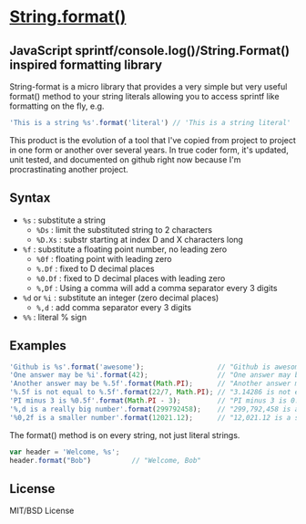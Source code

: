 # [String.format()]()
## JavaScript sprintf/console.log()/String.Format() inspired formatting library

String-format is a micro library that provides a very simple but very useful format() method to your string literals allowing you to access sprintf like formatting on the fly, e.g.

```js
'This is a string %s'.format('literal') // 'This is a string literal'
```

This product is the evolution of a tool that I've copied from project to project in one form or another over several years. In
true coder form, it's updated, unit tested, and documented on github right now because I'm procrastinating another project.

## Syntax

- `%s` : substitute a string
  - `%Ds` : limit the substituted string to 2 characters
  - `%D.Xs` : substr starting at index D and X characters long
- `%f` : substitute a floating point number, no leading zero
  - `%0f` : floating point with leading zero
  - `%.Df` : fixed to D decimal places
  - `%0.Df` : fixed to D decimal places with leading zero
  - `%,Df` : Using a comma will add a comma separator every 3 digits
- `%d` or `%i` : substitute an integer (zero decimal places)
  - `%,d` : add comma separator every 3 digits
- `%%` : literal % sign

## Examples

```javascript
'Github is %s'.format('awesome');                  // "Github is awesome"
'One answer may be %i'.format(42);                 // "One answer may be 42"
'Another answer may be %.5f'.format(Math.PI);      // "Another answer may be 3.14159"
'%.5f is not equal to %.5f'.format(22/7, Math.PI); // "3.14286 is not equal to 3.14159"
'PI minus 3 is %0.5f'.format(Math.PI - 3);         // "PI minus 3 is 0.14159"
'%,d is a really big number'.format(299792458);    // "299,792,458 is a really big number"
'%0,2f is a smaller number'.format(12021.12);      // "12,021.12 is a smaller number"
```

The format() method is on every string, not just literal strings.

```javascript
var header = 'Welcome, %s';
header.format("Bob")          // "Welcome, Bob"
```

## License

MIT/BSD License 
